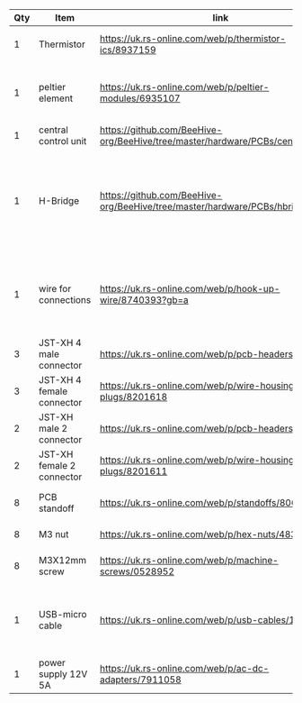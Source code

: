 |Qty|Item|link|description|alternative|
|--|--|--|--|--|
|1|Thermistor|https://uk.rs-online.com/web/p/thermistor-ics/8937159|Temperature sensor with 0.1C tolerance|https://uk.rs-online.com/web/p/temperature-humidity-sensor-ics/1826527|
|1|peltier element|https://uk.rs-online.com/web/p/peltier-modules/6935107|heating & cooling element to be connected to temperature sensor via PID|
|1|central control unit|https://github.com/BeeHive-org/BeeHive/tree/master/hardware/PCBs/central_hub_v2|BeeHive central board|
|1|H-Bridge|https://github.com/BeeHive-org/BeeHive/tree/master/hardware/PCBs/hbridge_driver|board to control the direction of current in the peltier element - this will define whether the surface is heating up or cooling down|
|1|wire for connections|https://uk.rs-online.com/web/p/hook-up-wire/8740393?gb=a|connect temperature sensor and peltier elements to the electronics, and connections between boards|
|3|JST-XH 4 male connector|https://uk.rs-online.com/web/p/pcb-headers/8201551|connect boards|
|3|JST-XH 4 female connector|https://uk.rs-online.com/web/p/wire-housings-plugs/8201618|connect boards|
|2|JST-XH male 2 connector|https://uk.rs-online.com/web/p/pcb-headers/8201554|connect H-bridge to 12V and peltier to H-Bridge|
|2|JST-XH female 2 connector|https://uk.rs-online.com/web/p/wire-housings-plugs/8201611|connect H-bridge to 12V and peltier to H-Bridge|
|8|PCB standoff|https://uk.rs-online.com/web/p/standoffs/8066588|hold PCBs on the correct place in casing|
|8|M3 nut|https://uk.rs-online.com/web/p/hex-nuts/4832485|fix standoffs to PCBs|
|8|M3X12mm screw|https://uk.rs-online.com/web/p/machine-screws/0528952|anchoring point for PCBs on the enclosure|
|1|USB-micro cable|https://uk.rs-online.com/web/p/usb-cables/1828496|connection of the system to computer for programming experiments/trials, etc|
|1|power supply 12V 5A|https://uk.rs-online.com/web/p/ac-dc-adapters/7911058|power the entire system|

